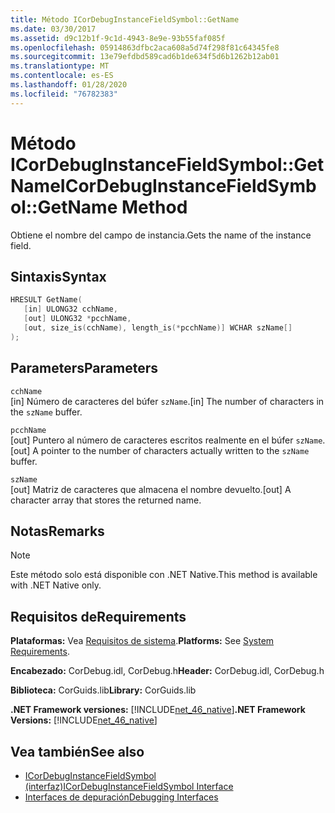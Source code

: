 ```yaml
---
title: Método ICorDebugInstanceFieldSymbol::GetName
ms.date: 03/30/2017
ms.assetid: d9c12b1f-9c1d-4943-8e9e-93b55faf085f
ms.openlocfilehash: 05914863dfbc2aca608a5d74f298f81c64345fe8
ms.sourcegitcommit: 13e79efdbd589cad6b1de634f5d6b1262b12ab01
ms.translationtype: MT
ms.contentlocale: es-ES
ms.lasthandoff: 01/28/2020
ms.locfileid: "76782383"
---
```

# <a name="icordebuginstancefieldsymbolgetname-method"></a><span data-ttu-id="01314-102">Método ICorDebugInstanceFieldSymbol::GetName</span><span class="sxs-lookup"><span data-stu-id="01314-102">ICorDebugInstanceFieldSymbol::GetName Method</span></span>
<span data-ttu-id="01314-103">Obtiene el nombre del campo de instancia.</span><span class="sxs-lookup"><span data-stu-id="01314-103">Gets the name of the instance field.</span></span>  
  
## <a name="syntax"></a><span data-ttu-id="01314-104">Sintaxis</span><span class="sxs-lookup"><span data-stu-id="01314-104">Syntax</span></span>  
  
```cpp  
HRESULT GetName(  
   [in] ULONG32 cchName,   
   [out] ULONG32 *pcchName,   
   [out, size_is(cchName), length_is(*pcchName)] WCHAR szName[]  
);  
```  
  
## <a name="parameters"></a><span data-ttu-id="01314-105">Parameters</span><span class="sxs-lookup"><span data-stu-id="01314-105">Parameters</span></span>  
 `cchName`  
 <span data-ttu-id="01314-106">[in] Número de caracteres del búfer `szName`.</span><span class="sxs-lookup"><span data-stu-id="01314-106">[in] The number of characters in the `szName` buffer.</span></span>  
  
 `pcchName`  
 <span data-ttu-id="01314-107">[out] Puntero al número de caracteres escritos realmente en el búfer `szName`.</span><span class="sxs-lookup"><span data-stu-id="01314-107">[out] A pointer to the number of characters actually written to the `szName` buffer.</span></span>  
  
 `szName`  
 <span data-ttu-id="01314-108">[out] Matriz de caracteres que almacena el nombre devuelto.</span><span class="sxs-lookup"><span data-stu-id="01314-108">[out] A character array that stores the returned name.</span></span>  
  
## <a name="remarks"></a><span data-ttu-id="01314-109">Notas</span><span class="sxs-lookup"><span data-stu-id="01314-109">Remarks</span></span>  
  
> [!NOTE]
> <span data-ttu-id="01314-110">Este método solo está disponible con .NET Native.</span><span class="sxs-lookup"><span data-stu-id="01314-110">This method is available with .NET Native only.</span></span>  
  
## <a name="requirements"></a><span data-ttu-id="01314-111">Requisitos de</span><span class="sxs-lookup"><span data-stu-id="01314-111">Requirements</span></span>  
 <span data-ttu-id="01314-112">**Plataformas:** Vea [Requisitos de sistema](../../../../docs/framework/get-started/system-requirements.md).</span><span class="sxs-lookup"><span data-stu-id="01314-112">**Platforms:** See [System Requirements](../../../../docs/framework/get-started/system-requirements.md).</span></span>  
  
 <span data-ttu-id="01314-113">**Encabezado:** CorDebug.idl, CorDebug.h</span><span class="sxs-lookup"><span data-stu-id="01314-113">**Header:** CorDebug.idl, CorDebug.h</span></span>  
  
 <span data-ttu-id="01314-114">**Biblioteca:** CorGuids.lib</span><span class="sxs-lookup"><span data-stu-id="01314-114">**Library:** CorGuids.lib</span></span>  
  
 <span data-ttu-id="01314-115">**.NET Framework versiones:** [!INCLUDE[net_46_native](../../../../includes/net-46-native-md.md)]</span><span class="sxs-lookup"><span data-stu-id="01314-115">**.NET Framework Versions:** [!INCLUDE[net_46_native](../../../../includes/net-46-native-md.md)]</span></span>  
  
## <a name="see-also"></a><span data-ttu-id="01314-116">Vea también</span><span class="sxs-lookup"><span data-stu-id="01314-116">See also</span></span>

- [<span data-ttu-id="01314-117">ICorDebugInstanceFieldSymbol (interfaz)</span><span class="sxs-lookup"><span data-stu-id="01314-117">ICorDebugInstanceFieldSymbol Interface</span></span>](icordebuginstancefieldsymbol-interface.md)
- [<span data-ttu-id="01314-118">Interfaces de depuración</span><span class="sxs-lookup"><span data-stu-id="01314-118">Debugging Interfaces</span></span>](debugging-interfaces.md)
